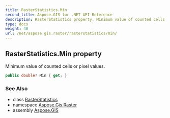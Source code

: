 ```yaml
---
title: RasterStatistics.Min
second_title: Aspose.GIS for .NET API Reference
description: RasterStatistics property. Minimum value of counted cells or pixel values.
type: docs
weight: 40
url: /net/aspose.gis.raster/rasterstatistics/min/
---
```

## RasterStatistics.Min property

Minimum value of counted cells or pixel values.

```csharp
public double? Min { get; }
```

### See Also

* class [RasterStatistics](../)
* namespace [Aspose.Gis.Raster](../../rasterstatistics/)
* assembly [Aspose.GIS](../../../)


